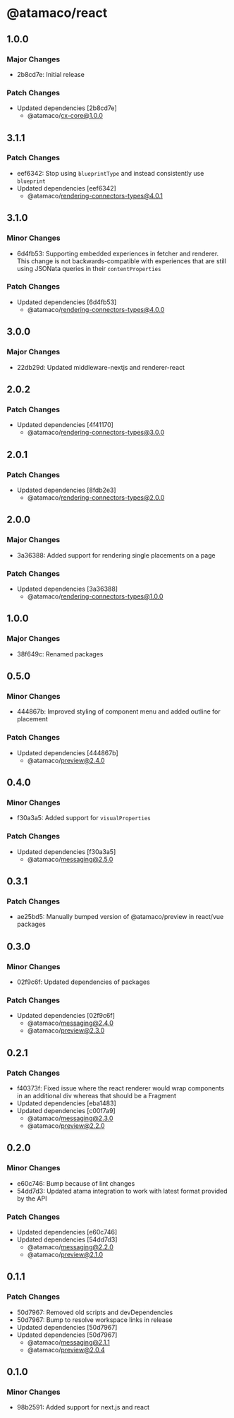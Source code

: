 # @atamaco/react

## 1.0.0

### Major Changes

- 2b8cd7e: Initial release

### Patch Changes

- Updated dependencies [2b8cd7e]
  - @atamaco/cx-core@1.0.0

## 3.1.1

### Patch Changes

- eef6342: Stop using `blueprintType` and instead consistently use `blueprint`
- Updated dependencies [eef6342]
  - @atamaco/rendering-connectors-types@4.0.1

## 3.1.0

### Minor Changes

- 6d4fb53: Supporting embedded experiences in fetcher and renderer. This change is not backwards-compatible with experiences that are still using JSONata queries in their `contentProperties`

### Patch Changes

- Updated dependencies [6d4fb53]
  - @atamaco/rendering-connectors-types@4.0.0

## 3.0.0

### Major Changes

- 22db29d: Updated middleware-nextjs and renderer-react

## 2.0.2

### Patch Changes

- Updated dependencies [4f41170]
  - @atamaco/rendering-connectors-types@3.0.0

## 2.0.1

### Patch Changes

- Updated dependencies [8fdb2e3]
  - @atamaco/rendering-connectors-types@2.0.0

## 2.0.0

### Major Changes

- 3a36388: Added support for rendering single placements on a page

### Patch Changes

- Updated dependencies [3a36388]
  - @atamaco/rendering-connectors-types@1.0.0

## 1.0.0

### Major Changes

- 38f649c: Renamed packages

## 0.5.0

### Minor Changes

- 444867b: Improved styling of component menu and added outline for placement

### Patch Changes

- Updated dependencies [444867b]
  - @atamaco/preview@2.4.0

## 0.4.0

### Minor Changes

- f30a3a5: Added support for `visualProperties`

### Patch Changes

- Updated dependencies [f30a3a5]
  - @atamaco/messaging@2.5.0

## 0.3.1

### Patch Changes

- ae25bd5: Manually bumped version of @atamaco/preview in react/vue packages

## 0.3.0

### Minor Changes

- 02f9c6f: Updated dependencies of packages

### Patch Changes

- Updated dependencies [02f9c6f]
  - @atamaco/messaging@2.4.0
  - @atamaco/preview@2.3.0

## 0.2.1

### Patch Changes

- f40373f: Fixed issue where the react renderer would wrap components in an additional div whereas that should be a Fragment
- Updated dependencies [eba1483]
- Updated dependencies [c00f7a9]
  - @atamaco/messaging@2.3.0
  - @atamaco/preview@2.2.0

## 0.2.0

### Minor Changes

- e60c746: Bump because of lint changes
- 54dd7d3: Updated atama integration to work with latest format provided by the API

### Patch Changes

- Updated dependencies [e60c746]
- Updated dependencies [54dd7d3]
  - @atamaco/messaging@2.2.0
  - @atamaco/preview@2.1.0

## 0.1.1

### Patch Changes

- 50d7967: Removed old scripts and devDependencies
- 50d7967: Bump to resolve workspace links in release
- Updated dependencies [50d7967]
- Updated dependencies [50d7967]
  - @atamaco/messaging@2.1.1
  - @atamaco/preview@2.0.4

## 0.1.0

### Minor Changes

- 98b2591: Added support for next.js and react
